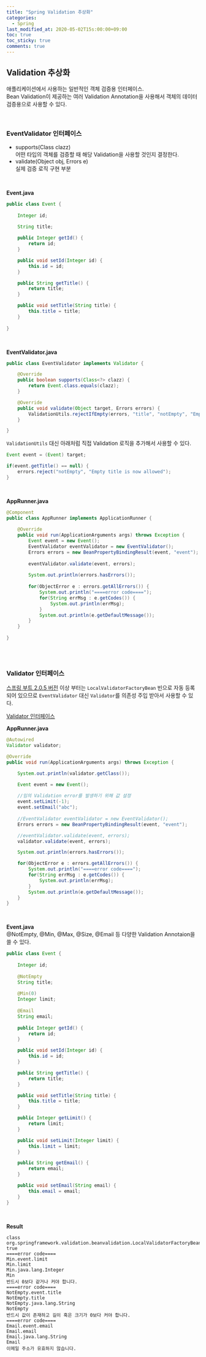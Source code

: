```yaml
---
title: "Spring Validation 추상화"
categories:
  - Spring
last_modified_at: 2020-05-02T15s:00:00+09:00
toc: true
toc_sticky: true
comments: true
---
```


## Validation 추상화

애플리케이션에서 사용하는 일반적인 객체 검증용 인터페이스.    
Bean Validation이 제공하는 여러 Validation Annotation을 사용해서 객체의 데이터 검증용으로 사용할 수 있다.    

<br/> 

### EventValidator 인터페이스

- supports(Class clazz)    
  어떤 타입의 객체를 검증할 때 해당 Validation을 사용할 것인지 결정한다.
- validate(Object obj, Errors e)     
  실제 검증 로직 구현 부분

<br/>

**Event.java**

```java
public class Event {
	
	Integer id;
	
	String title;

	public Integer getId() {
		return id;
	}

	public void setId(Integer id) {
		this.id = id;
	}

	public String getTitle() {
		return title;
	}

	public void setTitle(String title) {
		this.title = title;
	}
	
}
```

<br/>

**EventValidator.java**

```java
public class EventValidator implements Validator {

	@Override
	public boolean supports(Class<?> clazz) {
		return Event.class.equals(clazz);
	}

	@Override
	public void validate(Object target, Errors errors) {
		ValidationUtils.rejectIfEmpty(errors, "title", "notEmpty", "Empty title is now allowed");
	}

}
```

`ValidationUtils` 대신 아래처럼 직접 Validation 로직을 추가해서 사용할 수 있다.

```java
Event event = (Event) target;

if(event.getTitle() == null) {
    errors.reject("notEmpty", "Empty title is now allowed");
}
```

<br/>

**AppRunner.java**

```java
@Component
public class AppRunner implements ApplicationRunner {
	
    @Override
	public void run(ApplicationArguments args) throws Exception {
		Event event = new Event();
		EventValidator eventValidator = new EventValidator();
		Errors errors = new BeanPropertyBindingResult(event, "event");
		
		eventValidator.validate(event, errors);
		
		System.out.println(errors.hasErrors());
	
		for(ObjectError e : errors.getAllErrors()) {
			System.out.println("====error code====");
			for(String errMsg : e.getCodes()) {
				System.out.println(errMsg);
			}
			System.out.println(e.getDefaultMessage());
		}
	}
    
}
```

<br/>

<br/>

### Validator 인터페이스

<u>스프링 부트 2.0.5 버전</u> 이상 부터는 `LocalValidatorFactoryBean` 빈으로 자동 등록되어 있으므로 `EventValidator` 대신 `Validator`를 의존성 주입 받아서 사용할 수 있다.        

[Validator 인터페이스](https://docs.spring.io/spring/docs/current/javadoc-api/org/springframework/validation/Validator.html)

**AppRunner.java**    

```java
@Autowired
Validator validator;

@Override
public void run(ApplicationArguments args) throws Exception {

    System.out.println(validator.getClass());

    Event event = new Event();
    
    //임의 Validation error를 발생하기 위해 값 설정
    event.setLimit(-1);
    event.setEmail("abc");
    
    //EventValidator eventValidator = new EventValidator();
    Errors errors = new BeanPropertyBindingResult(event, "event");

    //eventValidator.validate(event, errors);
    validator.validate(event, errors);

    System.out.println(errors.hasErrors());

    for(ObjectError e : errors.getAllErrors()) {
        System.out.println("====error code====");
        for(String errMsg : e.getCodes()) {
            System.out.println(errMsg);
        }
        System.out.println(e.getDefaultMessage());
    }
}
```

<br/>

**Event.java**    
@NotEmpty, @Min, @Max, @Size, @Email 등 다양한 Validation Annotaion을 쓸 수 있다.

```java
public class Event {
	
	Integer id;
	
	@NotEmpty
	String title;
	
	@Min(0)
	Integer limit;
	
	@Email
	String email;
	
	public Integer getId() {
		return id;
	}

	public void setId(Integer id) {
		this.id = id;
	}

	public String getTitle() {
		return title;
	}

	public void setTitle(String title) {
		this.title = title;
	}

	public Integer getLimit() {
		return limit;
	}

	public void setLimit(Integer limit) {
		this.limit = limit;
	}

	public String getEmail() {
		return email;
	}

	public void setEmail(String email) {
		this.email = email;
	}
}
```

<br/>

**Result**

```text
class org.springframework.validation.beanvalidation.LocalValidatorFactoryBean
true
====error code====
Min.event.limit
Min.limit
Min.java.lang.Integer
Min
반드시 0보다 같거나 커야 합니다.
====error code====
NotEmpty.event.title
NotEmpty.title
NotEmpty.java.lang.String
NotEmpty
반드시 값이 존재하고 길이 혹은 크기가 0보다 커야 합니다.
====error code====
Email.event.email
Email.email
Email.java.lang.String
Email
이메일 주소가 유효하지 않습니다.
```



